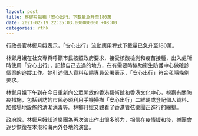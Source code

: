 ```yaml
---
layout: post
title: 林鄭月娥稱「安心出行」下載量急升至180萬
date: 2021-02-19 22:35:03.000000000 +08:00
categories: rthk
---
```


行政長官林鄭月娥表示，「安心出行」流動應用程式下載量已急升至180萬。

林鄭月娥在社交專頁呼籲市民按照政府要求，接受核酸檢測和疫苗接種，出入處所時使用「安心出行」，記錄自己去過的地方，在有需要時協助衞生防護中心做確診個案的追蹤工作。她引述個人資料私隱專員公署表示，「安心出行」符合私隱條例要求。

林鄭月娥下午到在今日重新向公眾開放的香港藝術館和香港文化中心，視察有關防疫措施，包括到訪的市民必須利用手機掃描「安心出行」二維碼或登記個人資料、加強場地設施的清潔消毒等。林鄭月娥又觀看了香港管弦樂團正進行的綵排。

政府說，林鄭月娥知道樂團為再次演出作出很多努力，相信在疫情緩和後，樂團會逐步恢復在本港和海內外各地的演出。
